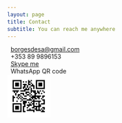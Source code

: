 ```yaml
---
layout: page
title: Contact
subtitle: You can reach me anywhere
---
```


<script src="https://kit.fontawesome.com/9bce3c5b69.js" crossorigin="anonymous"></script>

<i class="fas fa-envelope"></i>&nbsp;&nbsp;<a href="mailto:borgesdesa@gmail.com">borgesdesa@gmail.com</a><br>
<i class="fas fa-mobile-alt"></i>&nbsp;&nbsp;+353 89 9896153<br>
<i class="fab fa-skype"></i>&nbsp;&nbsp;<a href="skype:brunsborgs?chat">Skype me</a><br>
<i class="fab fa-whatsapp"></i>&nbsp;&nbsp;WhatsApp QR code<br>
<img src="https://github.com/borgesdesa/borgesdesa.github.io/blob/master/assets/img/qrwhatsapp.jpg?raw=true" align="left" width="100">